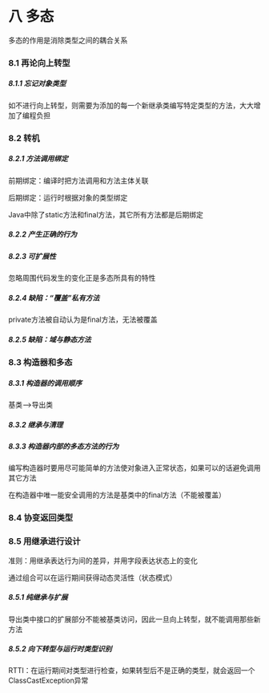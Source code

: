 # 八 多态

多态的作用是消除类型之间的耦合关系

### 8.1 再论向上转型

##### 8.1.1 忘记对象类型

如不进行向上转型，则需要为添加的每一个新继承类编写特定类型的方法，大大增加了编程负担

### 8.2 转机

##### 8.2.1 方法调用绑定

前期绑定：编译时把方法调用和方法主体关联

后期绑定：运行时根据对象的类型绑定

Java中除了static方法和final方法，其它所有方法都是后期绑定

##### 8.2.2 产生正确的行为

##### 8.2.3 可扩展性

忽略周围代码发生的变化正是多态所具有的特性

##### 8.2.4 缺陷：“覆盖”私有方法

private方法被自动认为是final方法，无法被覆盖

##### 8.2.5 缺陷：域与静态方法

### 8.3 构造器和多态

##### 8.3.1 构造器的调用顺序

基类-->导出类

##### 8.3.2 继承与清理

##### 8.3.3 构造器内部的多态方法的行为

编写构造器时要用尽可能简单的方法使对象进入正常状态，如果可以的话避免调用其它方法

在构造器中唯一能安全调用的方法是基类中的final方法（不能被覆盖）

### 8.4 协变返回类型

### 8.5 用继承进行设计

准则：用继承表达行为间的差异，并用字段表达状态上的变化

通过组合可以在运行期间获得动态灵活性（状态模式）

##### 8.5.1 纯继承与扩展

导出类中接口的扩展部分不能被基类访问，因此一旦向上转型，就不能调用那些新方法

##### 8.5.2 向下转型与运行时类型识别

RTTI：在运行期间对类型进行检查，如果转型后不是正确的类型，就会返回一个ClassCastException异常